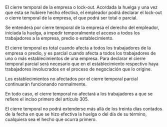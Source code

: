 El cierre temporal de la empresa o lock-out. Acordada la huelga y una vez que esta se hubiere hecho efectiva, el empleador podrá declarar el lock-out o cierre temporal de la empresa, el que podrá ser total o parcial.

Se entenderá por cierre temporal de la empresa el derecho del empleador, iniciada la huelga, a impedir temporalmente el acceso a todos los trabajadores a la empresa, predio o establecimiento.

El cierre temporal es total cuando afecta a todos los trabajadores de la empresa o predio, y es parcial cuando afecta a todos los trabajadores de uno o más establecimientos de una empresa. Para declarar el cierre temporal parcial será necesario que en el establecimiento respectivo haya trabajadores involucrados en el proceso de negociación que lo origine.

Los establecimientos no afectados por el cierre temporal parcial continuarán funcionando normalmente.

En todo caso, el cierre temporal no afectará a los trabajadores a que se refiere el inciso primero del artículo 305.

El cierre temporal no podrá extenderse más allá de los treinta días contados de la fecha en que se hizo efectiva la huelga o del día de su término, cualquiera sea el hecho que ocurra primero.